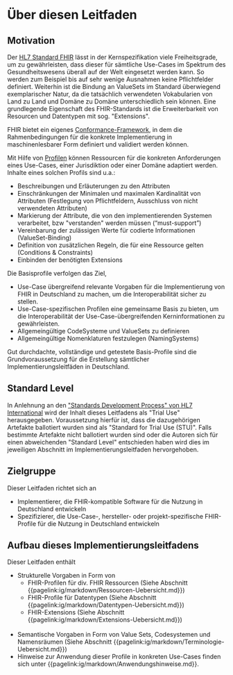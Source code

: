 # Über diesen Leitfaden

## Motivation

Der [HL7 Standard FHIR](http://hl7.org/fhir/) lässt in der Kernspezifikation viele Freiheitsgrade, um zu gewährleisten, dass dieser für sämtliche Use-Cases im Spektrum des Gesundheitswesens überall auf der Welt eingesetzt werden kann.
So werden zum Beispiel bis auf sehr wenige Ausnahmen keine Pflichtfelder definiert.
Weiterhin ist die Bindung an ValueSets im Standard überwiegend exemplarischer Natur, da die tatsächlich verwendeten Vokabularien von Land zu Land und Domäne zu Domäne unterschiedlich sein können.
Eine grundlegende Eigenschaft des FHIR-Standards ist die Erweiterbarkeit von Resourcen und Datentypen mit sog. "Extensions".

FHIR bietet ein eigenes [Conformance-Framework](https://www.hl7.org/fhir/conformance-rules.html), in dem die Rahmenbedingungen für die konkrete Implementierung in maschinenlesbarer Form definiert und validiert werden können.

Mit Hilfe von [Profilen](http://hl7.org/implement/standards/fhir/profiling.html) können Ressourcen für die konkreten Anforderungen eines Use-Cases, einer Jurisdiktion oder einer Domäne adaptiert werden.
Inhalte eines solchen Profils sind u.a.:
* Beschreibungen und Erläuterungen zu den Attributen
* Einschränkungen der Minimalen und maximalen Kardinalität von Attributen (Festlegung von Pflichtfeldern, Ausschluss von nicht verwendeten Attributen)
* Markierung der Attribute, die von den implementierenden Systemen verarbeitet, bzw "verstanden" werden müssen (“must-support”)
* Vereinbarung der zulässigen Werte für codierte Informationen (ValueSet-Binding)
* Definition von zusätzlichen Regeln, die für eine Ressource gelten (Conditions & Constraints)
* Einbinden der benötigten Extensions

Die Basisprofile verfolgen das Ziel, 
- Use-Case übergreifend relevante Vorgaben für die Implementierung von FHIR in Deutschland zu machen, um die Interoperabilität sicher zu stellen.
- Use-Case-spezifischen Profilen eine gemeinsame Basis zu bieten, um die Interoperabilität der Use-Case-übergreifenden Kerninformationen zu gewährleisten.
- Allgemeingültige CodeSysteme und ValueSets zu definieren
- Allgemeingültige Nomenklaturen festzulegen (NamingSystems)

Gut durchdachte, vollständige und getestete Basis-Profile sind die Grundvoraussetzung für die Erstellung sämtlicher Implementierungsleitfäden in Deutschland.

## Standard Level

In Anlehnung an den ["Standards Development Process" von HL7 International](https://www.hl7.org/fhir/versions.html#std-process) wird der Inhalt dieses Leitfadens als "Trial Use" herausgegeben. Voraussetzung hierfür ist, dass die dazugehörigen Artefakte ballotiert wurden sind als "Standard for Trial Use (STU)". Falls bestimmte Artefakte nicht ballotiert wurden sind oder die Autoren sich für einen abweichenden "Standard Level" entschieden haben wird dies im jeweiligen Abschnitt im Implementierungsleitfaden hervorgehoben.

## Zielgruppe

Dieser Leitfaden richtet sich an
 -  Implementierer, die FHIR-kompatible Software für die Nutzung in Deutschland entwickeln
 -  Spezifizierer, die Use-Case-, hersteller- oder projekt-spezifische FHIR-Profile für die Nutzung in Deutschland entwickeln

## Aufbau dieses Implementierungsleitfadens

Dieser Leitfaden enthält
* Strukturelle Vorgaben in Form von 
    - FHIR-Profilen für div. FHIR Ressourcen (Siehe Abschnitt {{pagelink:ig/markdown/Ressourcen-Uebersicht.md}})
    - FHIR-Profile für Datentypen (Siehe Abschnitt {{pagelink:ig/markdown/Datentypen-Uebersicht.md}})
    - FHIR-Extensions (Siehe Abschnitt {{pagelink:ig/markdown/Extensions-Uebersicht.md}})
<br><br>
* Semantische Vorgaben in Form von Value Sets, Codesystemen und Namensräumen (Siehe Abschnitt {{pagelink:ig/markdown/Terminologie-Uebersicht.md}})
* Hinweise zur Anwendung dieser Profile in konkreten Use-Cases finden sich unter {{pagelink:ig/markdown/Anwendungshinweise.md}}.